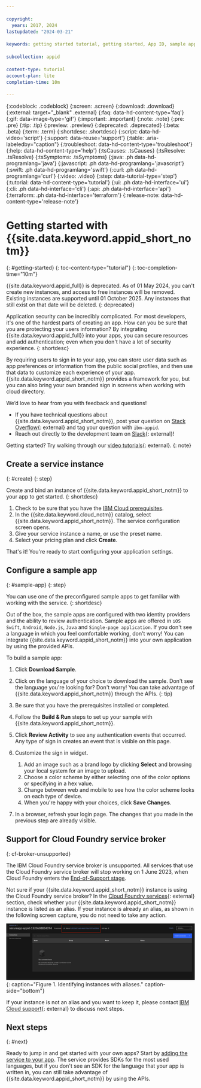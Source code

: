 ```yaml
---

copyright:
  years: 2017, 2024
lastupdated: "2024-03-21"

keywords: getting started tutorial, getting started, App ID, sample app, authentication, sign in flow, authorization, app security, identity

subcollection: appid

content-type: tutorial
account-plan: lite
completion-time: 10m

---
```


{:codeblock: .codeblock}
{:screen: .screen}
{:download: .download}
{:external: target="_blank" .external}
{:faq: data-hd-content-type='faq'}
{:gif: data-image-type='gif'}
{:important: .important}
{:note: .note}
{:pre: .pre}
{:tip: .tip}
{:preview: .preview}
{:deprecated: .deprecated}
{:beta: .beta}
{:term: .term}
{:shortdesc: .shortdesc}
{:script: data-hd-video='script'}
{:support: data-reuse='support'}
{:table: .aria-labeledby="caption"}
{:troubleshoot: data-hd-content-type='troubleshoot'}
{:help: data-hd-content-type='help'}
{:tsCauses: .tsCauses}
{:tsResolve: .tsResolve}
{:tsSymptoms: .tsSymptoms}
{:java: .ph data-hd-programlang='java'}
{:javascript: .ph data-hd-programlang='javascript'}
{:swift: .ph data-hd-programlang='swift'}
{:curl: .ph data-hd-programlang='curl'}
{:video: .video}
{:step: data-tutorial-type='step'}
{:tutorial: data-hd-content-type='tutorial'}
{:ui: .ph data-hd-interface='ui'}
{:cli: .ph data-hd-interface='cli'}
{:api: .ph data-hd-interface='api'}
{:terraform: .ph data-hd-interface='terraform'}
{:release-note: data-hd-content-type='release-note'}

# Getting started with {{site.data.keyword.appid_short_notm}}
{: #getting-started}
{: toc-content-type="tutorial"}
{: toc-completion-time="10m"}

{{site.data.keyword.appid_full}} is deprecated. As of 01 May 2024, you can't create new instances, and access to free instances will be removed. Existing instances are supported until 01 October 2025. Any instances that still exist on that date will be deleted. {: deprecated}


Application security can be incredibly complicated. For most developers, it's one of the hardest parts of creating an app. How can you be sure that you are protecting your users information? By integrating {{site.data.keyword.appid_full}} into your apps, you can secure resources and add authentication; even when you don't have a lot of security experience.
{: shortdesc}

By requiring users to sign in to your app, you can store user data such as app preferences or information from the public social profiles, and then use that data to customize each experience of your app. {{site.data.keyword.appid_short_notm}} provides a framework for you, but you can also bring your own branded sign in screens when working with cloud directory.

We’d love to hear from you with feedback and questions!

* If you have technical questions about {{site.data.keyword.appid_short_notm}}, post your question on [Stack Overflow](https://stackoverflow.com){: external} and tag your question with `ibm-appid`.
* Reach out directly to the development team on [Slack](https://www.ibm.com/blog/announcement/get-help-with-ibm-cloud-app-id-related-questions-on-slack/){: external}! 

Getting started? Try walking through our [video tutorials](https://www.youtube.com/playlist?list=PLzpeuWUENMK2tmzSRRx7W_mplw1x4h7ch){: external}. 
{: note}


## Create a service instance
{: #create}
{: step}

Create and bind an instance of {{site.data.keyword.appid_short_notm}} to your app to get started.
{: shortdesc}

1. Check to be sure that you have the [IBM Cloud prerequisites](/docs/overview?topic=overview-prereqs-platform). 
2. In the {{site.data.keyword.cloud_notm}} catalog, select {{site.data.keyword.appid_short_notm}}. The service configuration screen opens.
3. Give your service instance a name, or use the preset name.
4. Select your pricing plan and click **Create**.

That's it! You're ready to start configuring your application settings.

## Configure a sample app
{: #sample-app}
{: step}

You can use one of the preconfigured sample apps to get familiar with working with the service.
{: shortdesc}

Out of the box, the sample apps are configured with two identity providers and the ability to review authentication. Sample apps are offered in `iOS Swift`, `Android`, `Node.js`, `Java` and `Single-page application`. If you don't see a language in which you feel comfortable working, don't worry! You can integrate {{site.data.keyword.appid_short_notm}} into your own application by using the provided APIs.

To build a sample app:

1. Click **Download Sample**.
2. Click on the language of your choice to download the sample.
   Don't see the language you're looking for? Don't worry! You can take advantage of {{site.data.keyword.appid_short_notm}} through the APIs.
   {: tip}


3. Be sure that you have the prerequisites installed or completed.
4. Follow the **Build & Run** steps to set up your sample with {{site.data.keyword.appid_short_notm}}.
5. Click **Review Activity** to see any authentication events that occurred. Any type of sign in creates an event that is visible on this page.
6. Customize the sign in widget.
   1. Add an image such as a brand logo by clicking **Select** and browsing your local system for an image to upload.
   2. Choose a color scheme by either selecting one of the color options or specifying in a hex value.
   3. Change between web and mobile to see how the color scheme looks on each type of device.
   4. When you're happy with your choices, click **Save Changes**.
7. In a browser, refresh your login page. The changes that you made in the previous step are already visible.


## Support for Cloud Foundry service broker
{: cf-broker-unsupported}

The IBM Cloud Foundry service broker is unsupported. All services that use the Cloud Foundry service broker will stop working on 1 June 2023, when Cloud Foundry enters the [End-of-Support stage](/docs/cloud-foundry-public?topic=cloud-foundry-public-deprecation). 

Not sure if your {{site.data.keyword.appid_short_notm}} instance is using the Cloud Foundry service broker? In the [Cloud Foundry services](https://cloud.ibm.com/cloudfoundry/public){: external} section, check whether your {{site.data.keyword.appid_short_notm}} instance is listed as an alias. If your instance is already an alias, as shown in the following screen capture, you do not need to take any action.  

![Screenshot showing how to identify instances with aliases.](images/cf-alias-screenshot.svg "How to identify alias instances"){: caption="Figure 1. Identifying instances with aliases." caption-side="bottom"}
   
If your instance is not an alias and you want to keep it, please contact [IBM Cloud support](https://cloud.ibm.com/unifiedsupport/supportcenter){: external} to discuss next steps.


## Next steps
{: #next}

Ready to jump in and get started with your own apps? Start by [adding the service to your app](/docs/appid?topic=appid-web-apps#web-apps). The service provides SDKs for the most used languages, but if you don't see an SDK for the language that your app is written in, you can still take advantage of {{site.data.keyword.appid_short_notm}} by using the APIs.

